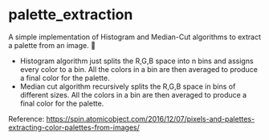 # palette_extraction

A simple implementation of Histogram and Median-Cut algorithms to extract a palette from an image. 🌈

 - Histogram algorithm just splits the R,G,B space into n bins and assigns every color to a bin. All the colors in a bin are then averaged to produce a final color for the palette.
 - Median cut algorithm recursively splits the R,G,B space in bins of different sizes. All the colors in a bin are then averaged to produce a final color for the palette.

Reference:
https://spin.atomicobject.com/2016/12/07/pixels-and-palettes-extracting-color-palettes-from-images/
